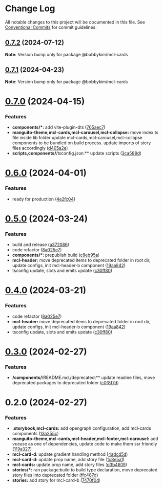# Change Log

All notable changes to this project will be documented in this file.
See [Conventional Commits](https://conventionalcommits.org) for commit guidelines.

## [0.7.2](https://github.com/bobbykim89/manguito-component-library/compare/@bobbykim/mcl-cards@0.7.1...@bobbykim/mcl-cards@0.7.2) (2024-07-12)

**Note:** Version bump only for package @bobbykim/mcl-cards





## [0.7.1](https://github.com/bobbykim89/manguito-component-library/compare/@bobbykim/mcl-cards@0.7.0...@bobbykim/mcl-cards@0.7.1) (2024-04-23)

**Note:** Version bump only for package @bobbykim/mcl-cards





# [0.7.0](https://github.com/bobbykim89/manguito-component-library/compare/@bobbykim/mcl-cards@0.6.0...@bobbykim/mcl-cards@0.7.0) (2024-04-15)


### Features

* **components/*:** add vite-plugin-dts ([765aec7](https://github.com/bobbykim89/manguito-component-library/commit/765aec738227b68b8483f8b3e02d1bd191b90f20))
* **manguito-theme,mcl-cards,mcl-carousel,mcl-collapse:** move index.ts file inside lib folder update mcl-cards,mcl-carousel,mcl-collapse components to be bundled on build process. update imports of story files accordingly ([d405a2e](https://github.com/bobbykim89/manguito-component-library/commit/d405a2e81deef1ea28e6fdb4fceb90398c56e467))
* **scripts,components/**/tsconfig.json:** update scripts ([3ca588d](https://github.com/bobbykim89/manguito-component-library/commit/3ca588d692a2b9b685a1804696b1722d5f9fd874))





# [0.6.0](https://github.com/bobbykim89/manguito-component-library/compare/@bobbykim/mcl-cards@0.5.0...@bobbykim/mcl-cards@0.6.0) (2024-04-01)


### Features

* ready for production ([4e2fc04](https://github.com/bobbykim89/manguito-component-library/commit/4e2fc048edd67791b4e917e0a764f301d4c610cb))





# [0.5.0](https://github.com/bobbykim89/manguito-component-library/compare/@bobbykim/mcl-cards@0.3.0...@bobbykim/mcl-cards@0.5.0) (2024-03-24)


### Features

* build and release ([a372086](https://github.com/bobbykim89/manguito-component-library/commit/a3720861fb40dd6ec1d0e3dda1f06e2479967432))
* code refactor ([8a025e7](https://github.com/bobbykim89/manguito-component-library/commit/8a025e7cf870ff3dd0cb35878a08793e99ec5cef))
* **components/*:** prepublish build ([c8eb95a](https://github.com/bobbykim89/manguito-component-library/commit/c8eb95a0ede6727bf183d2e9ad634ae64af1411d))
* **mcl-header:** move deprecated items to deprecated folder in root dir, update configs, init mcl-header-b component ([19aa842](https://github.com/bobbykim89/manguito-component-library/commit/19aa842faa7f1594f7be030b97d5093014efe7cb))
* tsconfig update, slots and emits update ([c30ff80](https://github.com/bobbykim89/manguito-component-library/commit/c30ff804c961d205ac097e20cd51285a15ca8966))





# [0.4.0](https://github.com/bobbykim89/manguito-component-library/compare/@bobbykim/mcl-cards@0.3.0...@bobbykim/mcl-cards@0.4.0) (2024-03-21)


### Features

* code refactor ([8a025e7](https://github.com/bobbykim89/manguito-component-library/commit/8a025e7cf870ff3dd0cb35878a08793e99ec5cef))
* **mcl-header:** move deprecated items to deprecated folder in root dir, update configs, init mcl-header-b component ([19aa842](https://github.com/bobbykim89/manguito-component-library/commit/19aa842faa7f1594f7be030b97d5093014efe7cb))
* tsconfig update, slots and emits update ([c30ff80](https://github.com/bobbykim89/manguito-component-library/commit/c30ff804c961d205ac097e20cd51285a15ca8966))





# [0.3.0](https://github.com/bobbykim89/manguito-component-library/compare/@bobbykim/mcl-cards@0.2.0...@bobbykim/mcl-cards@0.3.0) (2024-02-27)


### Features

* **/components/**/README.md,/deprecated:** update readme files, move deprecated packages to deprecated folder ([c0f8f7d](https://github.com/bobbykim89/manguito-component-library/commit/c0f8f7df158b8fcd99b4e3d191e02e3c8a9c144d))





# 0.2.0 (2024-02-27)


### Features

* **.storybook,mcl-cards:** add opengraph configuration, add mcl-cards components ([13a255c](https://github.com/bobbykim89/manguito-component-library/commit/13a255c26048ccc56ed837ebac0281ee23aaa03e))
* **manguito-theme,mcl-cards,mcl-header,mcl-footer,mcl-carousel:** add vueuse as one of dependencies, update code to make them ssr friendly ([119a327](https://github.com/bobbykim89/manguito-component-library/commit/119a327adf1ca9866e6ac063bce5acd4790db612))
* **mcl-card-d:** update gradient handling method ([4adcd5d](https://github.com/bobbykim89/manguito-component-library/commit/4adcd5d8522a761485ff09e3334ed3cd2bb50ac1))
* **mcl-card-d:** update prop name, add story file ([1c8e5a1](https://github.com/bobbykim89/manguito-component-library/commit/1c8e5a1fde09070e5366155b0d899cbc5d5348a4))
* **mcl-cards:** update prop name, add story files ([d3b4609](https://github.com/bobbykim89/manguito-component-library/commit/d3b460968bfd4cb8213e29b16da8f615477e4487))
* **stories/*:** ran package:build to build type declaration, move deprecated story files into deprecated folder ([ffc487d](https://github.com/bobbykim89/manguito-component-library/commit/ffc487dbcc093be7a3ccfeae98c5e10e8372a0e3))
* **stories:** add story for mcl-card-b ([7470f0d](https://github.com/bobbykim89/manguito-component-library/commit/7470f0ddee5b3ba3c9f5c37e52bd37f6a1a75202))

